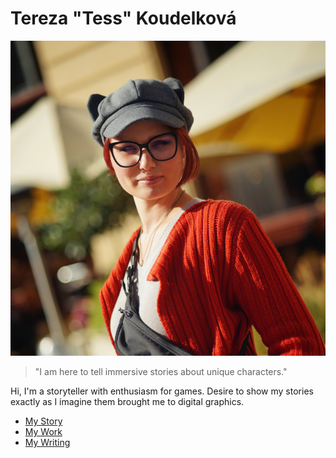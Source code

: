 # Tereza "Tess" Koudelková

![Tereza Koudelková](img/tereza-koudelkova.jpg)

> "I am here to tell immersive stories about unique characters."

Hi, I'm a storyteller with enthusiasm for games. Desire to show my stories exactly as I imagine them brought me to digital graphics.

- [My Story](about.md)
- [My Work](work.md)
- [My Writing](writing.md)
